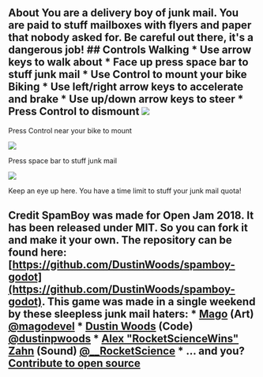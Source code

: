 ## **About** You are a delivery boy of junk mail. You are paid to stuff mailboxes with flyers and paper that nobody asked for. Be careful out there, it's a dangerous job! ## Controls Walking * Use arrow keys to walk about * Face up press space bar to stuff junk mail * Use Control to mount your bike Biking * Use left/right arrow keys to accelerate and brake * Use up/down arrow keys to steer * Press Control to dismount ![](https://img.itch.zone/aW1nLzE1NDU3NDYucG5n/original/i4JYW0.png)

<figcaption>Press Control near your bike to mount</figcaption>

![](https://img.itch.zone/aW1nLzE1NDU3NDcucG5n/original/ksf2oG.png)

<figcaption>Press space bar to stuff junk mail</figcaption>

![](https://img.itch.zone/aW1nLzE1NDU3NDgucG5n/original/qJ67g6.png)

<figcaption>Keep an eye up here. You have a time limit to stuff your junk mail quota!</figcaption>

## Credit SpamBoy was made for Open Jam 2018\. It has been released under MIT. So you can fork it and make it your own. The repository can be found here: [https://github.com/DustinWoods/spamboy-godot](https://github.com/DustinWoods/spamboy-godot). This game was made in a single weekend by these sleepless junk mail haters: * [Mago](https://itch.io/profile/magodev) (Art) [@magodevel](https://twitter.com/magodevel) * [Dustin Woods](https://itch.io/profile/altru) (Code) [@dustinpwoods](https://twitter.com/__RocketScience) * [Alex "RocketScienceWins" Zahn](https://itch.io/profile/rocketsciencewins) (Sound) [@__RocketScience](https://twitter.com/__RocketScience) * ... and you? [Contribute to open source](https://github.com/DustinWoods/spamboy-godot)
